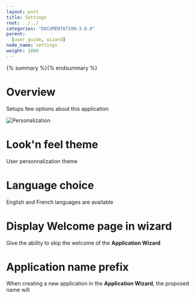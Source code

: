 ```yaml
---
layout: post
title: Settings
root: ../../
categories: "DOCUMENTATION-3.0.0"
parent:
  [user_guide, wizard]
node_name: settings
weight: 1800
---
```


{% summary %}{% endsummary %}

# Overview
Setups few options about this application

![Personalization](../../images/3.0.0/user_guide/wizard/settings.png)


# Look'n feel theme
User personnalization theme

# Language choice
English and French languages are available

# Display Welcome page in wizard
Give the ability to skip the welcome of the **Application Wizard**

# Application name prefix
When creating a new application in the **Application Wizard**, the proposed name will <Application prefix><Template name>.
For example if the template name is **PetClinic** and the application prefix is **App**, the proposed application name will be **AppPetClinic**
If the application **AppPetClinic** already exists, a number will be appended to proposed name, i.e. **AppPetClinic2**

# Open redirections in a new tab
It can be usefull, for example when you have implemented a plugin that opens an external page during a deployment.







